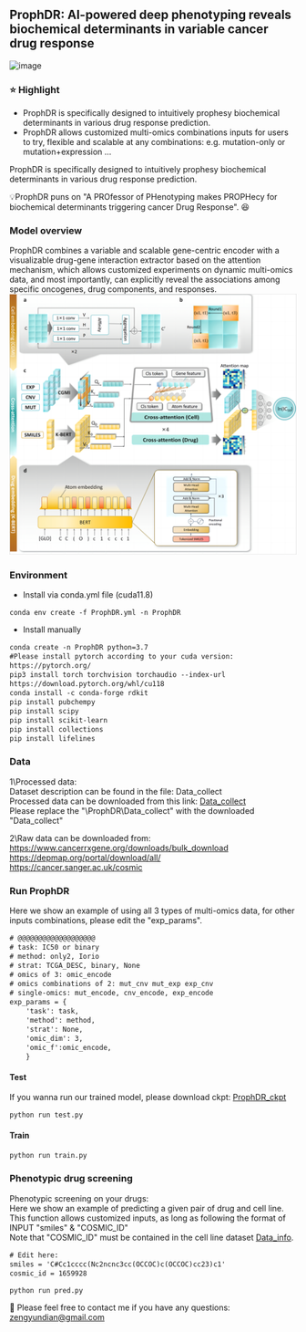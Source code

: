 ## ProphDR: AI-powered deep phenotyping reveals biochemical determinants in variable cancer drug response   
![image](https://github.com/zengydd/ProphDR/blob/main/IMG/Fig0_abstract.png)  

### ⭐ Highlight
* ProphDR is specifically designed to intuitively prophesy biochemical determinants in various drug response prediction.
* ProphDR allows customized multi-omics combinations inputs for users to try, flexible and scalable at any combinations: e.g. mutation-only or mutation+expression ...

ProphDR is specifically designed to intuitively prophesy biochemical determinants in various drug response prediction. 

  
💡ProphDR puns on "A PROfessor of PHenotyping makes PROPHecy for biochemical determinants triggering cancer Drug Response". 😆
### Model overview
ProphDR combines a variable and scalable gene-centric encoder with a visualizable drug-gene interaction extractor based on the attention mechanism, which allows customized experiments on dynamic multi-omics data, and most importantly, can explicitly reveal the associations among specific oncogenes, drug components, and responses.  
![model_overview](https://github.com/zengydd/ProphDR/blob/main/IMG/Fig1.png)

### Environment
* Install via conda.yml file (cuda11.8)
```
conda env create -f ProphDR.yml -n ProphDR
```
  
* Install manually  

```
conda create -n ProphDR python=3.7
#Please install pytorch according to your cuda version: https://pytorch.org/
pip3 install torch torchvision torchaudio --index-url https://download.pytorch.org/whl/cu118
conda install -c conda-forge rdkit
pip install pubchempy
pip install scipy
pip install scikit-learn
pip install collections
pip install lifelines
```  

### Data  
1\Processed data:  
Dataset description can be found in the file: Data_collect  
Processed data can be downloaded from this link: [Data_collect](https://drive.google.com/file/d/1BeNPExNxbVQDOKbmvME6npDPiY0e_kG8/view?usp=sharing)   
Please replace the "\ProphDR\Data_collect" with the downloaded "Data_collect"  

2\Raw data can be downloaded from:  
https://www.cancerrxgene.org/downloads/bulk_download  
https://depmap.org/portal/download/all/  
https://cancer.sanger.ac.uk/cosmic

### Run ProphDR
Here we show an example of using all 3 types of multi-omics data, for other inputs combinations, please edit the "exp_params".  
```
# @@@@@@@@@@@@@@@@@@@
# task: IC50 or binary
# method: only2, Iorio
# strat: TCGA_DESC, binary, None
# omics of 3: omic_encode
# omics combinations of 2: mut_cnv mut_exp exp_cnv
# single-omics: mut_encode, cnv_encode, exp_encode
exp_params = {
    'task': task,
    'method': method,
    'strat': None,
    'omic_dim': 3,
    'omic_f':omic_encode,
    }
```
#### Test
If you wanna run our trained model, please download ckpt: [ProphDR_ckpt](https://drive.google.com/file/d/15bzGyW5V6JNSypt4f86XJOPHnr_1OHmg/view?usp=drive_link)   
```
python run test.py
```

#### Train
```
python run train.py
```

### Phenotypic drug screening  
Phenotypic screening on your drugs:  
Here we show an example of predicting a given pair of drug and cell line.  
This function allows customized inputs, as long as following the format of INPUT "smiles" & "COSMIC_ID"  
Note that "COSMIC_ID" must be contained in the cell line dataset [Data_info](https://github.com/zengydd/ProphDR/tree/main/data_collect).  
```
# Edit here:
smiles = 'C#Cc1cccc(Nc2ncnc3cc(OCCOC)c(OCCOC)cc23)c1'
cosmic_id = 1659928
```

```
python run pred.py
```
  
🌻 Please feel free to contact me if you have any questions: zengyundian@gmail.com   
